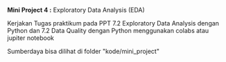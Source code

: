 **Mini Project 4 :** Exploratory Data Analysis (EDA)

Kerjakan Tugas praktikum pada PPT  7.2 Exploratory Data Analysis
dengan Python dan 7.2  Data Quality dengan Python menggunakan colabs atau jupiter notebook

Sumberdaya bisa dilihat di folder "kode/mini_project"
